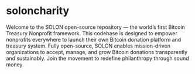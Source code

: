 # soloncharity

Welcome to the SOLON open-source repository — the world’s first Bitcoin Treasury Nonprofit framework. This codebase is designed to empower nonprofits everywhere to launch their own Bitcoin donation platform and treasury system. Fully open-source, SOLON enables mission-driven organizations to accept, manage, and grow Bitcoin donations transparently and sustainably. Join the movement to redefine philanthropy through sound money.
